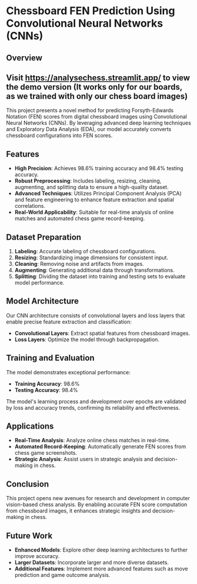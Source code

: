 # Chessboard FEN Prediction Using Convolutional Neural Networks (CNNs)

## Overview
## Visit https://analysechess.streamlit.app/ to view the demo version (It works only for our boards, as we trained with only our chess board images)

This project presents a novel method for predicting Forsyth-Edwards Notation (FEN) scores from digital chessboard images using Convolutional Neural Networks (CNNs). By leveraging advanced deep learning techniques and Exploratory Data Analysis (EDA), our model accurately converts chessboard configurations into FEN scores.

## Features

- **High Precision**: Achieves 98.6% training accuracy and 98.4% testing accuracy.
- **Robust Preprocessing**: Includes labeling, resizing, cleaning, augmenting, and splitting data to ensure a high-quality dataset.
- **Advanced Techniques**: Utilizes Principal Component Analysis (PCA) and feature engineering to enhance feature extraction and spatial correlations.
- **Real-World Applicability**: Suitable for real-time analysis of online matches and automated chess game record-keeping.

## Dataset Preparation

1. **Labeling**: Accurate labeling of chessboard configurations.
2. **Resizing**: Standardizing image dimensions for consistent input.
3. **Cleaning**: Removing noise and artifacts from images.
4. **Augmenting**: Generating additional data through transformations.
5. **Splitting**: Dividing the dataset into training and testing sets to evaluate model performance.

## Model Architecture

Our CNN architecture consists of convolutional layers and loss layers that enable precise feature extraction and classification:

- **Convolutional Layers**: Extract spatial features from chessboard images.
- **Loss Layers**: Optimize the model through backpropagation.

## Training and Evaluation

The model demonstrates exceptional performance:

- **Training Accuracy**: 98.6%
- **Testing Accuracy**: 98.4%

The model's learning process and development over epochs are validated by loss and accuracy trends, confirming its reliability and effectiveness.

## Applications

- **Real-Time Analysis**: Analyze online chess matches in real-time.
- **Automated Record-Keeping**: Automatically generate FEN scores from chess game screenshots.
- **Strategic Analysis**: Assist users in strategic analysis and decision-making in chess.

## Conclusion

This project opens new avenues for research and development in computer vision-based chess analysis. By enabling accurate FEN score computation from chessboard images, it enhances strategic insights and decision-making in chess.

## Future Work

- **Enhanced Models**: Explore other deep learning architectures to further improve accuracy.
- **Larger Datasets**: Incorporate larger and more diverse datasets.
- **Additional Features**: Implement more advanced features such as move prediction and game outcome analysis.
